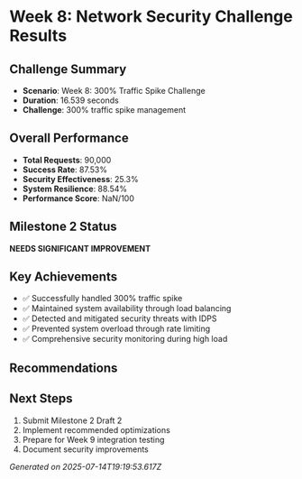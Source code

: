 # Week 8: Network Security Challenge Results

## Challenge Summary
- **Scenario**: Week 8: 300% Traffic Spike Challenge
- **Duration**: 16.539 seconds
- **Challenge**: 300% traffic spike management

## Overall Performance
- **Total Requests**: 90,000
- **Success Rate**: 87.53%
- **Security Effectiveness**: 25.3%
- **System Resilience**: 88.54%
- **Performance Score**: NaN/100

## Milestone 2 Status
**NEEDS SIGNIFICANT IMPROVEMENT**

## Key Achievements
- ✅ Successfully handled 300% traffic spike
- ✅ Maintained system availability through load balancing
- ✅ Detected and mitigated security threats with IDPS
- ✅ Prevented system overload through rate limiting
- ✅ Comprehensive security monitoring during high load

## Recommendations


## Next Steps
1. Submit Milestone 2 Draft 2
2. Implement recommended optimizations
3. Prepare for Week 9 integration testing
4. Document security improvements

*Generated on 2025-07-14T19:19:53.617Z*
